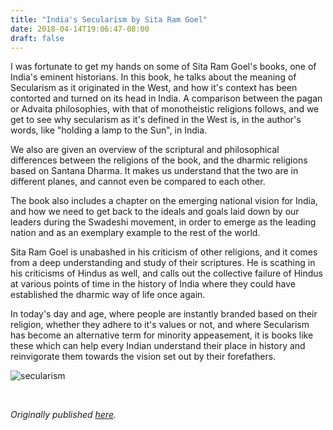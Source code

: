 ```yaml
---
title: "India's Secularism by Sita Ram Goel"
date: 2018-04-14T19:06:47-08:00
draft: false
---
```


I was fortunate to get my hands on some of Sita Ram Goel's books, one of India's eminent historians. In this book, he talks about the meaning of Secularism as it originated in the West, and how it's context has been contorted and turned on its head in India. A comparison between the pagan or Advaita philosophies, with that of monotheistic religions follows, and we get to see why secularism as it's defined in the West is, in the author's words, like "holding a lamp to the Sun", in India.

We also are given an overview of the scriptural and philosophical differences between the religions of the book, and the dharmic religions based on Santana Dharma. It makes us understand that the two are in different planes, and cannot even be compared to each other.

The book also includes a chapter on the emerging national vision for India, and how we need to get back to the ideals and goals laid down by our leaders during the Swadeshi movement, in order to emerge as the leading nation and as an exemplary example to the rest of the world.

Sita Ram Goel is unabashed in his criticism of other religions, and it comes from a deep understanding and study of their scriptures. He is scathing in his criticisms of Hindus as well, and calls out the collective failure of Hindus at various points of time in the history of India where they could have established the dharmic way of life once again.

In today's day and age, where people are instantly branded based on their religion, whether they adhere to it's values or not, and where Secularism has become an alternative term for minority appeasement, it is books like these which can help every Indian understand their place in history and reinvigorate them towards the vision set out by their forefathers.

![secularism](/secularism.jpg)

&nbsp;&nbsp;

*Originally published [here](https://www.goodreads.com/review/show/2347169395).*